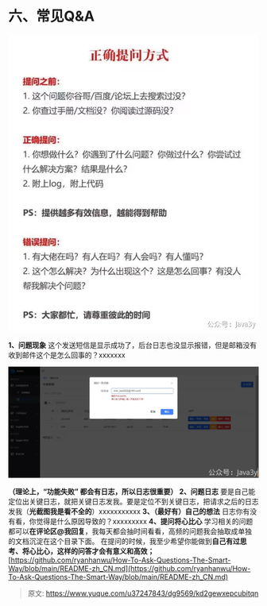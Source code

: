 # 六、常见Q&A


![1694413688688-823ea197-6e82-4d9e-931c-d79fd04b4574.jpeg](./img/vhoPfYpzvhRdmUHR/1694413688688-823ea197-6e82-4d9e-931c-d79fd04b4574-191753.webp)

**1、问题现象**
这个发送短信是显示成功了，后台日志也没显示报错，但是邮箱没有收到邮件这个是怎么回事的？xxxxxxx

![1681108296913-ef17b0ff-3303-4e12-a6fe-5248bf0a71c1.png](./img/vhoPfYpzvhRdmUHR/1681108296913-ef17b0ff-3303-4e12-a6fe-5248bf0a71c1-373281.webp)

**（理论上，“功能失败” 都会有日志，所以日志很重要）**
**2、问题日志**
要是自己能定位出关键日志，就把关键日志发我。要是定位不到关键日志，把请求之后的日志发我（**光截图我是看不全的**）xxxxxxxxxxx
**3、（最好有）自己的想法**
日志你有没有看，你觉得是什么原因导致的？xxxxxxxxx
**4、提问将心比心**
学习相关的问题都可以**在评论区@我回复**，我每天都会抽时间看看，高频的问题我会抽取成单独的文档沉淀在这个目录下面。
在提问的时候，我至少希望你能做到**自己有过思考、将心比心，这样的问答才会有意义和高效；**
[https://github.com/ryanhanwu/How-To-Ask-Questions-The-Smart-Way/blob/main/README-zh_CN.md](https://github.com/ryanhanwu/How-To-Ask-Questions-The-Smart-Way/blob/main/README-zh_CN.md)

 


> 原文: <https://www.yuque.com/u37247843/dg9569/kd2gewxepcubitqn>